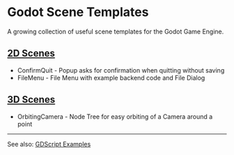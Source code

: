 # Godot Scene Templates

A growing collection of useful scene templates for the Godot Game Engine.

## [2D Scenes](2d)
- ConfirmQuit - Popup asks for confirmation when quitting without saving
- FileMenu - File Menu with example backend code and File Dialog

## [3D Scenes](3d)
- OrbitingCamera - Node Tree for easy orbiting of a Camera around a point

---
See also: [GDScript Examples](https://github.com/andrew-wilkes/gdscript-examples)